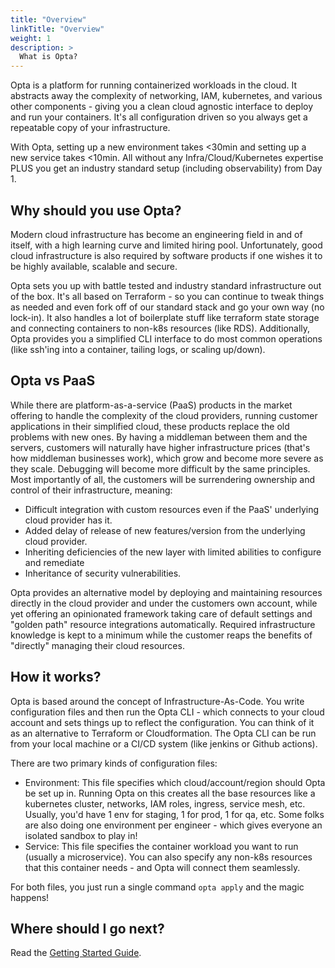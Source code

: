 ```yaml
---
title: "Overview"
linkTitle: "Overview"
weight: 1
description: >
  What is Opta?
---
```


Opta is a platform for running containerized workloads in the cloud. It abstracts away the complexity of networking,
IAM, kubernetes, and various other components - giving you a clean cloud agnostic interface to deploy and run your
containers. It's all configuration driven so you always get a repeatable copy of your infrastructure.

With Opta, setting up a new environment takes <30min and setting up a new service
takes <10min. All without any Infra/Cloud/Kubernetes expertise PLUS you get an
industry standard setup (including observability) from Day 1.

## Why should you use Opta?

Modern cloud infrastructure has become an engineering field in and of itself, with a high learning curve and limited
hiring pool. Unfortunately, good cloud infrastructure is also required by software products if one wishes it to
be highly available, scalable and secure.

Opta sets you up with battle tested and industry standard infrastructure out of the box. It's all based on Terraform -
so you can continue to tweak things as needed and even fork off of our standard stack and go your own way (no lock-in).
It also handles a lot of boilerplate stuff like terraform state storage and connecting containers to non-k8s resources
(like RDS). Additionally, Opta provides you a simplified CLI interface to do most common operations (like ssh'ing into
a container, tailing logs, or scaling up/down).

## Opta vs PaaS

While there are platform-as-a-service (PaaS) products in the market offering to
handle the complexity of the cloud providers, running customer applications in their simplified cloud, these products
replace the old problems with new ones. By having a middleman between them and the servers, customers will naturally
have higher infrastructure prices (that's how middleman businesses work), which grow and become more severe as they
scale. Debugging will become more difficult by the same principles. Most importantly of all, the customers will be
surrendering ownership and control of their infrastructure, meaning:

- Difficult integration with custom resources even if the PaaS' underlying cloud provider has it.
- Added delay of release of new features/version from the underlying cloud provider.
- Inheriting deficiencies of the new layer with limited abilities to configure and remediate
- Inheritance of security vulnerabilities.

Opta provides an alternative model by deploying and maintaining resources directly in the cloud provider and under the
customers own account, while yet offering an opinionated framework taking care of default settings and "golden path"
resource integrations automatically. Required infrastructure knowledge is kept to a minimum while the customer reaps
the benefits of "directly" managing their cloud resources.

## How it works?

Opta is based around the concept of Infrastructure-As-Code. You write configuration files and then run the Opta CLI -
which connects to your cloud account and sets things up to reflect the configuration. You can think of it as an alternative
to Terraform or Cloudformation. The Opta CLI can be run from your local machine or a CI/CD system (like jenkins or Github actions).

There are two primary kinds of configuration files:

- Environment: This file specifies which cloud/account/region should Opta be set up in. Running Opta on this creates all the
  base resources like a kubernetes cluster, networks, IAM roles, ingress, service mesh, etc. Usually, you'd have 1 env for staging, 1 for
  prod, 1 for qa, etc. Some folks are also doing one environment per engineer - which gives everyone an isolated sandbox to play in!
- Service: This file specifies the container workload you want to run (usually a microservice). You can also specify any non-k8s
  resources that this container needs - and Opta will connect them seamlessly.

For both files, you just run a single command `opta apply` and the magic happens!

## Where should I go next?

Read the [Getting Started Guide](/getting-started/).
